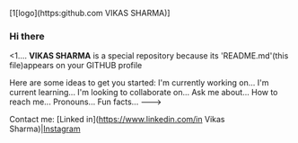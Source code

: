 [1[logo](https:github.com VIKAS SHARMA)]
### Hi there

<1....
**VIKAS SHARMA** is a special repository because its 'README.md'(this file)appears on your GITHUB profile

Here are some ideas to get you started:
I'm currently working on...
I'm current learning...
I'm looking to collaborate on...
Ask me about...
How to reach me...
Pronouns...
Fun facts...
--->

Contact me:
[Linked in](https://www.linkedin.com/in Vikas Sharma)|[Instagram](https://www.instagram.com/Vikas_bhardwaj0610)


